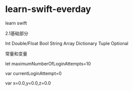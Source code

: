 learn-swift-everday
===================

learn swift

2.1基础部分

Int Double/Float Bool String Array Dictionary Tuple Optional

常量和变量

let maximumNumberOfLoginAttempts=10

var currentLoginAttempt=0

var x=0.0,y=0.0,z=0.0
